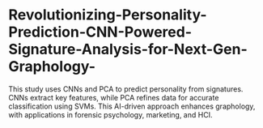 # Revolutionizing-Personality-Prediction-CNN-Powered-Signature-Analysis-for-Next-Gen-Graphology-
This study uses CNNs and PCA to predict personality from signatures. CNNs extract key features, while PCA refines data for accurate classification using SVMs. This AI-driven approach enhances graphology, with applications in forensic psychology, marketing, and HCI.

